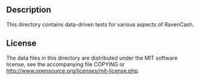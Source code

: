 Description
------------

This directory contains data-driven tests for various aspects of RavenCash.

License
--------

The data files in this directory are distributed under the MIT software
license, see the accompanying file COPYING or
http://www.opensource.org/licenses/mit-license.php.

